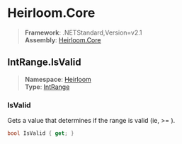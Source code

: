 # Heirloom.Core

> **Framework**: .NETStandard,Version=v2.1  
> **Assembly**: [Heirloom.Core][0]  

## IntRange.IsValid

> **Namespace**: [Heirloom][0]  
> **Type**: [IntRange][1]  

### IsValid

Gets a value that determines if the range is valid (ie, <c>
  <see cref="F:Heirloom.IntRange.Max" /> &gt;= <see cref="F:Heirloom.IntRange.Min" /></c> ).

```cs
bool IsValid { get; }
```

[0]: ../Heirloom.Core.md
[1]: Heirloom.IntRange.md
